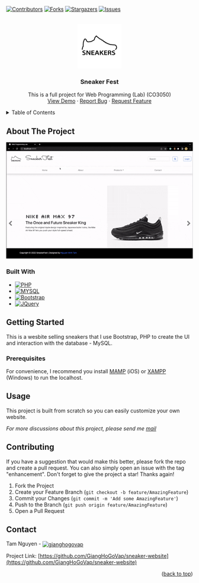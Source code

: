 <!-- Improved compatibility of back to top link: See: https://github.com/othneildrew/Best-README-Template/pull/73 -->

<a name="readme-top"></a>

<!--
*** Thanks for checking out the Best-README-Template. If you have a suggestion
*** that would make this better, please fork the repo and create a pull request
*** or simply open an issue with the tag "enhancement".
*** Don't forget to give the project a star!
*** Thanks again! Now go create something AMAZING! :D
-->

<!-- PROJECT SHIELDS -->
<!--
*** I'm using markdown "reference style" links for readability.
*** Reference links are enclosed in brackets [ ] instead of parentheses ( ).
*** See the bottom of this document for the declaration of the reference variables
*** for contributors-url, forks-url, etc. This is an optional, concise syntax you may use.
*** https://www.markdownguide.org/basic-syntax/#reference-style-links
-->

[![Contributors][contributors-shield]][contributors-url]
[![Forks][forks-shield]][forks-url]
[![Stargazers][stars-shield]][stars-url]
[![Issues][issues-shield]][issues-url]

<!-- PROJECT LOGO -->
<br />
<div align="center">
  <a href="https://github.com/GiangHoGoVap/sneaker-website">
    <img src="assets/img/logo.jpeg" alt="Logo" width="120" height="120">
  </a>

<h3 align="center">Sneaker Fest</h3>

  <p align="center">
    This is a full project for Web Programming (Lab) (CO3050)
    <br />
    <a href="#about-the-project">View Demo</a>
    ·
    <a href="https://github.com/GiangHoGoVap/sneaker-website/issues">Report Bug</a>
    ·
    <a href="https://github.com/GiangHoGoVap/sneaker-website/pulls">Request Feature</a>
  </p>
</div>

<!-- TABLE OF CONTENTS -->
<details>
  <summary>Table of Contents</summary>
  <ol>
    <li>
      <a href="#about-the-project">About The Project</a>
      <ul>
        <li><a href="#built-with">Built With</a></li>
      </ul>
    </li>
    <li>
      <a href="#getting-started">Getting Started</a>
      <ul>
        <li><a href="#prerequisites">Prerequisites</a></li>
      </ul>
    </li>
    <li><a href="#usage">Usage</a></li>
    <li><a href="#contributing">Contributing</a></li>
    <li><a href="#contact">Contact</a></li>
  </ol>
</details>

<!-- ABOUT THE PROJECT -->

## About The Project

<img src="assets/img/project_overview.gif" alt="Project overview">

### Built With

-   [![PHP][php.net]][php-url]
-   [![MYSQL][mysql.com]][mysql-url]
-   [![Bootstrap][bootstrap.com]][bootstrap-url]
-   [![JQuery][jquery.com]][jquery-url]

<!-- GETTING STARTED -->

## Getting Started

This is a wesbite selling sneakers that I use Bootstrap, PHP to create the UI and interaction with the database - MySQL.

### Prerequisites

For convenience, I recommend you install [MAMP](https://www.mamp.info/en/mac/) (iOS) or [XAMPP](https://www.apachefriends.org/) (Windows) to run the localhost.

<!-- USAGE EXAMPLES -->

## Usage

This project is built from scratch so you can easily customize your own website.

_For more discussions about this project, please send me [mail](mailto:minhtam27022001@gmail.com)_

<!-- CONTRIBUTING -->

## Contributing

If you have a suggestion that would make this better, please fork the repo and create a pull request. You can also simply open an issue with the tag "enhancement".
Don't forget to give the project a star! Thanks again!

1. Fork the Project
2. Create your Feature Branch (`git checkout -b feature/AmazingFeature`)
3. Commit your Changes (`git commit -m 'Add some AmazingFeature'`)
4. Push to the Branch (`git push origin feature/AmazingFeature`)
5. Open a Pull Request

<!-- CONTACT -->

## Contact

Tam Nguyen - <a href="mailto:minhtam27022001@gmail.com?" target="blank"><img align="center" src="https://www.vectorlogo.zone/logos/gmail/gmail-icon.svg" alt="gianghogovap" height="30" width="40"/></a>

Project Link: [https://github.com/GiangHoGoVap/sneaker-website](https://github.com/GiangHoGoVap/sneaker-website)

<p align="right">(<a href="#top">back to top</a>)</p>

<!-- MARKDOWN LINKS & IMAGES -->
<!-- https://www.markdownguide.org/basic-syntax/#reference-style-links -->

[contributors-shield]: https://img.shields.io/github/contributors/GiangHoGoVap/sneaker-website.svg?style=for-the-badge
[contributors-url]: https://github.com/GiangHoGoVap/sneaker-website/graphs/contributors
[forks-shield]: https://img.shields.io/github/forks/GiangHoGoVap/sneaker-website.svg?style=for-the-badge
[forks-url]: https://github.com/GiangHoGoVap/sneaker-website/network/members
[stars-shield]: https://img.shields.io/github/stars/GiangHoGoVap/sneaker-website.svg?style=for-the-badge
[stars-url]: https://github.com/GiangHoGoVap/sneaker-website/stargazers
[issues-shield]: https://img.shields.io/github/issues/GiangHoGoVap/sneaker-website.svg?style=for-the-badge
[issues-url]: https://github.com/GiangHoGoVap/sneaker-website/issues
[php.net]: https://img.shields.io/badge/php-B0B3D6?style=for-the-badge&logo=php&logoColor=787CB5
[php-url]: https://www.php.net/
[mysql.com]: https://img.shields.io/badge/mysql-ADD8E6?style=for-the-badge&logo=mysql&logoColor=00758F
[mysql-url]: https://www.mysql.com/
[bootstrap.com]: https://img.shields.io/badge/Bootstrap-563D7C?style=for-the-badge&logo=bootstrap&logoColor=white
[bootstrap-url]: https://getbootstrap.com
[jquery.com]: https://img.shields.io/badge/jQuery-0769AD?style=for-the-badge&logo=jquery&logoColor=white
[jquery-url]: https://jquery.com
